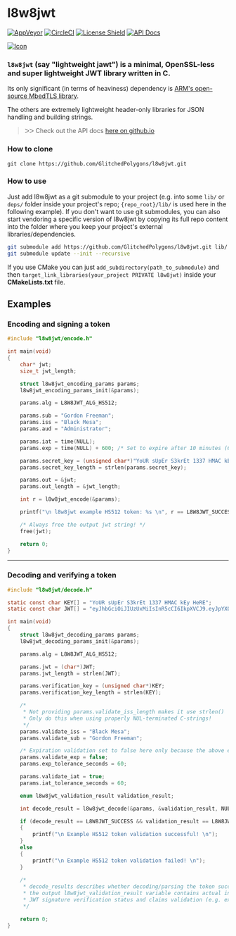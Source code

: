 # l8w8jwt

[![AppVeyor](https://ci.appveyor.com/api/projects/status/0h3gkursbe2lpnqu?svg=true)](https://ci.appveyor.com/project/GlitchedPolygons/l8w8jwt)
[![CircleCI](https://circleci.com/gh/GlitchedPolygons/l8w8jwt/tree/master.svg?style=shield)](https://app.circleci.com/github/GlitchedPolygons/l8w8jwt/pipelines?branch=master)
[![License Shield](https://img.shields.io/badge/license-Apache--2.0-orange)](https://github.com/GlitchedPolygons/l8w8jwt/blob/master/LICENSE)
[![API Docs](https://img.shields.io/badge/api-docs-informational.svg)](https://glitchedpolygons.github.io/l8w8jwt/files.html)

[![Icon](https://github.com/GlitchedPolygons/l8w8jwt/blob/master/icon.png?raw=true)](https://jwt.io/)

### `l8w8jwt` (say "lightweight jawt") is a minimal, OpenSSL-less and super lightweight JWT library written in C. 

Its only significant (in terms of heaviness) dependency is [ARM's open-source MbedTLS library](https://github.com/ARMmbed/mbedtls). 

The others are extremely lightweight header-only libraries for JSON handling and building strings.

> ᐳᐳ  Check out the API docs [here on github.io](https://glitchedpolygons.github.io/l8w8jwt/files.html)

### How to clone

`git clone https://github.com/GlitchedPolygons/l8w8jwt.git`

### How to use

Just add l8w8jwt as a git submodule to your project (e.g. into some `lib/` or `deps/` folder inside your project's repo; `{repo_root}/lib/` is used here in the following example). If you don't want to use git submodules, you can also start vendoring a specific version of l8w8jwt by copying its full repo content into the folder where you keep your project's external libraries/dependencies.

```bash
git submodule add https://github.com/GlitchedPolygons/l8w8jwt.git lib/
git submodule update --init --recursive
```

If you use CMake you can just `add_subdirectory(path_to_submodule)` and then `target_link_libraries(your_project PRIVATE l8w8jwt)` inside your **CMakeLists.txt** file.



## Examples

### Encoding and signing a token

```C
#include "l8w8jwt/encode.h"

int main(void)
{
    char* jwt;
    size_t jwt_length;

    struct l8w8jwt_encoding_params params;
    l8w8jwt_encoding_params_init(&params);

    params.alg = L8W8JWT_ALG_HS512;

    params.sub = "Gordon Freeman";
    params.iss = "Black Mesa";
    params.aud = "Administrator";

    params.iat = time(NULL);
    params.exp = time(NULL) + 600; /* Set to expire after 10 minutes (600 seconds). */

    params.secret_key = (unsigned char*)"YoUR sUpEr S3krEt 1337 HMAC kEy HeRE";
    params.secret_key_length = strlen(params.secret_key);

    params.out = &jwt;
    params.out_length = &jwt_length;

    int r = l8w8jwt_encode(&params);

    printf("\n l8w8jwt example HS512 token: %s \n", r == L8W8JWT_SUCCESS ? jwt : " (encoding failure) ");

    /* Always free the output jwt string! */
    free(jwt);

    return 0;
}
```
---

### Decoding and verifying a token

```C
#include "l8w8jwt/decode.h"

static const char KEY[] = "YoUR sUpEr S3krEt 1337 HMAC kEy HeRE";
static const char JWT[] = "eyJhbGciOiJIUzUxMiIsInR5cCI6IkpXVCJ9.eyJpYXQiOjE1ODA5MzczMjksImV4cCI6MTU4MDkzNzkyOSwic3ViIjoiR29yZG9uIEZyZWVtYW4iLCJpc3MiOiJCbGFjayBNZXNhIiwiYXVkIjoiQWRtaW5pc3RyYXRvciJ9.7oNEgWxzs4nCtxOgiyTofP2bxZtL8dS7hgGXRPPDmwQWN1pjcwntsyK4Y5Cr9035Ro6Q16WOLiVAbj7k7TeCDA";

int main(void)
{
    struct l8w8jwt_decoding_params params;
    l8w8jwt_decoding_params_init(&params);

    params.alg = L8W8JWT_ALG_HS512;

    params.jwt = (char*)JWT;
    params.jwt_length = strlen(JWT);

    params.verification_key = (unsigned char*)KEY;
    params.verification_key_length = strlen(KEY);

    /* 
     * Not providing params.validate_iss_length makes it use strlen()
     * Only do this when using properly NUL-terminated C-strings! 
     */
    params.validate_iss = "Black Mesa"; 
    params.validate_sub = "Gordon Freeman";

    /* Expiration validation set to false here only because the above example token is already expired! */
    params.validate_exp = false; 
    params.exp_tolerance_seconds = 60;

    params.validate_iat = true;
    params.iat_tolerance_seconds = 60;

    enum l8w8jwt_validation_result validation_result;

    int decode_result = l8w8jwt_decode(&params, &validation_result, NULL, NULL);

    if (decode_result == L8W8JWT_SUCCESS && validation_result == L8W8JWT_VALID) 
    {
        printf("\n Example HS512 token validation successful! \n");
    }
    else
    {
        printf("\n Example HS512 token validation failed! \n");
    }
    
    /*
     * decode_results describes whether decoding/parsing the token succeeded or failed;
     * the output l8w8jwt_validation_result variable contains actual information about
     * JWT signature verification status and claims validation (e.g. expiration check).
     */

    return 0;
}
```
